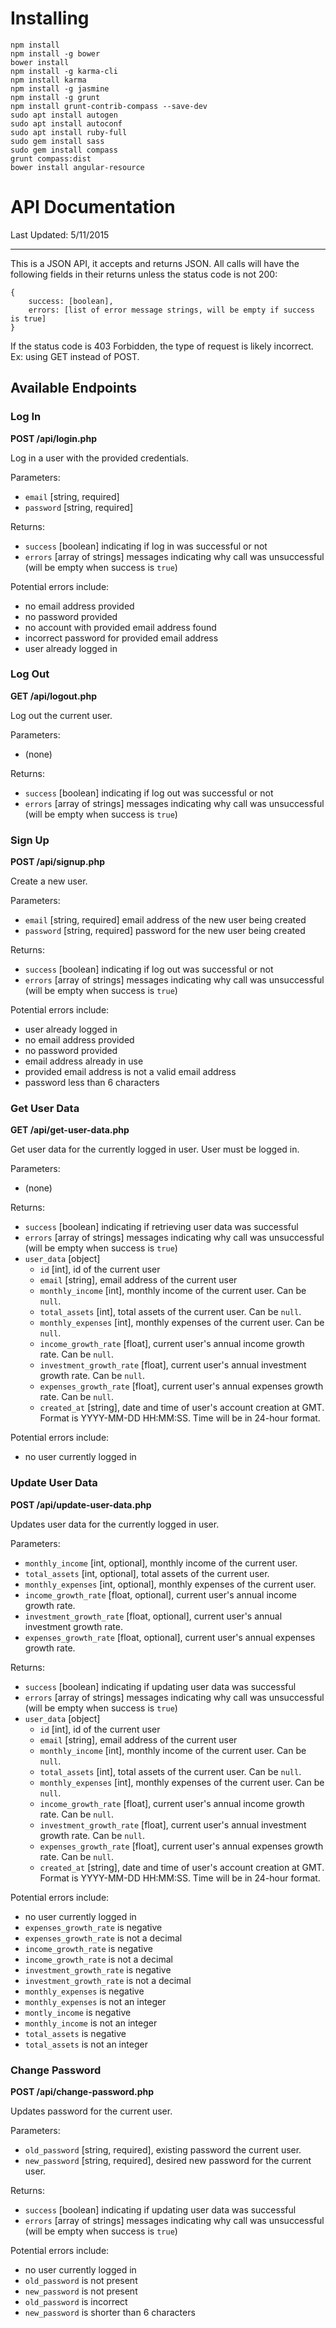 # Installing

```
npm install
npm install -g bower
bower install
npm install -g karma-cli
npm install karma
npm install -g jasmine
npm install -g grunt
npm install grunt-contrib-compass --save-dev
sudo apt install autogen
sudo apt install autoconf
sudo apt install ruby-full
sudo gem install sass
sudo gem install compass
grunt compass:dist
bower install angular-resource
```


# API Documentation #

Last Updated: 5/11/2015

----------

This is a JSON API, it accepts and returns JSON. All calls will have the following fields in their returns unless the status code is not 200:

	{
		success: [boolean],
		errors: [list of error message strings, will be empty if success is true]
	}

If the status code is 403 Forbidden, the type of request is likely incorrect. Ex: using GET instead of POST.

## Available Endpoints ##

### Log In ###
**POST /api/login.php**

Log in a user with the provided credentials.

Parameters:

- `email` [string, required]
- `password` [string, required]

Returns:

- `success` [boolean] indicating if log in was successful or not
- `errors` [array of strings] messages indicating why call was unsuccessful (will be empty when success is `true`)

Potential errors include:

- no email address provided
- no password provided
- no account with provided email address found
- incorrect password for provided email address
- user already logged in

### Log Out ###
**GET /api/logout.php**

Log out the current user.

Parameters:

- (none)

Returns:

- `success` [boolean] indicating if log out was successful or not
- `errors` [array of strings] messages indicating why call was unsuccessful (will be empty when success is `true`)


### Sign Up ###
**POST /api/signup.php**

Create a new user.

Parameters:

- `email` [string, required] email address of the new user being created
- `password` [string, required] password for the new user being created

Returns: 

- `success` [boolean] indicating if log out was successful or not
- `errors` [array of strings] messages indicating why call was unsuccessful (will be empty when success is `true`)

Potential errors include:

- user already logged in
- no email address provided
- no password provided
- email address already in use
- provided email address is not a valid email address
- password less than 6 characters

### Get User Data ###
**GET /api/get-user-data.php**

Get user data for the currently logged in user. User must be logged in.

Parameters:

- (none)

Returns:

- `success` [boolean] indicating if retrieving user data was successful
- `errors` [array of strings] messages indicating why call was unsuccessful (will be empty when success is `true`)
- `user_data` [object]
	- `id` [int], id of the current user
	- `email` [string], email address of the current user
	- `monthly_income` [int], monthly income of the current user. Can be `null`.
	- `total_assets` [int], total assets of the current user. Can be `null`.
	- `monthly_expenses` [int], monthly expenses of the current user. Can be `null`.
	- `income_growth_rate` [float], current user's annual income growth rate. Can be `null`.
	- `investment_growth_rate` [float], current user's annual investment growth rate. Can be `null`.
	- `expenses_growth_rate` [float], current user's annual expenses growth rate. Can be `null`.
	- `created_at` [string], date and time of user's account creation at GMT. Format is YYYY-MM-DD HH:MM:SS. Time will be in 24-hour format.

Potential errors include:

- no user currently logged in

### Update User Data ###
**POST /api/update-user-data.php**

Updates user data for the currently logged in user.

Parameters:

- `monthly_income` [int, optional], monthly income of the current user.
- `total_assets` [int, optional], total assets of the current user.
- `monthly_expenses` [int, optional], monthly expenses of the current user.
- `income_growth_rate` [float, optional], current user's annual income growth rate.
- `investment_growth_rate` [float, optional], current user's annual investment growth rate.
- `expenses_growth_rate` [float, optional], current user's annual expenses growth rate.

Returns:

- `success` [boolean] indicating if updating user data was successful
- `errors` [array of strings] messages indicating why call was unsuccessful (will be empty when success is `true`)
- `user_data` [object]
	- `id` [int], id of the current user
	- `email` [string], email address of the current user
	- `monthly_income` [int], monthly income of the current user. Can be `null`.
	- `total_assets` [int], total assets of the current user. Can be `null`.
	- `monthly_expenses` [int], monthly expenses of the current user. Can be `null`.
	- `income_growth_rate` [float], current user's annual income growth rate. Can be `null`.
	- `investment_growth_rate` [float], current user's annual investment growth rate. Can be `null`.
	- `expenses_growth_rate` [float], current user's annual expenses growth rate. Can be `null`.
	- `created_at` [string], date and time of user's account creation at GMT. Format is YYYY-MM-DD HH:MM:SS. Time will be in 24-hour format.

Potential errors include:

- no user currently logged in
- `expenses_growth_rate` is negative
- `expenses_growth_rate` is not a decimal
- `income_growth_rate` is negative
- `income_growth_rate` is not a decimal
- `investment_growth_rate` is negative
- `investment_growth_rate` is not a decimal
- `monthly_expenses` is negative
- `monthly_expenses` is not an integer
- `montly_income` is negative
- `monthly_income` is not an integer
- `total_assets` is negative
- `total_assets` is not an integer

### Change Password ###
**POST /api/change-password.php**

Updates password for the current user.

Parameters:

- `old_password` [string, required], existing password the current user.
- `new_password` [string, required], desired new password for the current user.

Returns:

- `success` [boolean] indicating if updating user data was successful
- `errors` [array of strings] messages indicating why call was unsuccessful (will be empty when success is `true`)

Potential errors include:

- no user currently logged in
- `old_password` is not present
- `new_password` is not present
- `old_password` is incorrect
- `new_password` is shorter than 6 characters